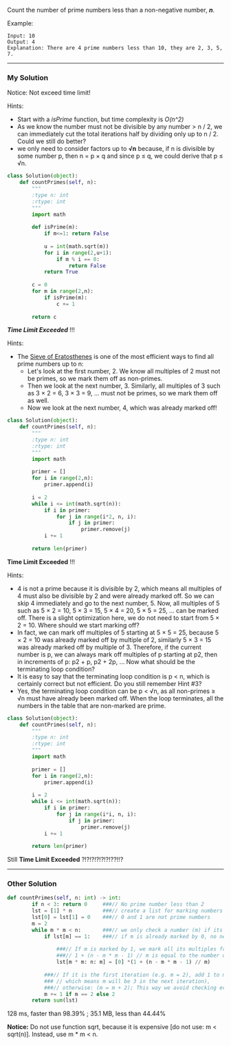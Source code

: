 Count the number of prime numbers less than a non-negative number, _**n**_.

Example:
```
Input: 10
Output: 4
Explanation: There are 4 prime numbers less than 10, they are 2, 3, 5, 7.
```

---
### My Solution
Notice: Not exceed time limit!

Hints:
- Start with a _isPrime_ function, but time complexity is _O(n^2)_
- As we know the number must not be divisible by any number > n / 2, we can immediately cut the total iterations half by dividing only up to n / 2. Could we still do better?
- we only need to consider factors up to **√n** because, if n is divisible by some number p, then n = p × q and since p ≤ q, we could derive that p ≤ √n.
```python
class Solution(object):
    def countPrimes(self, n):
        """
        :type n: int
        :rtype: int
        """
        import math
        
        def isPrime(m):
            if m<=1: return False
            
            u = int(math.sqrt(m))
            for i in range(2,u+1):
                if m % i == 0:
                    return False
            return True
        
        c = 0
        for m in range(2,n):
            if isPrime(m):
                c += 1
                
        return c
```        
***Time Limit Exceeded*** !!!
        
Hints:
- The [Sieve of Eratosthenes](https://www.codesdope.com/blog/article/prime-numbers-using-sieve-algorithm-in-python/) is one of the most efficient ways to find all prime numbers up to n: 
    -  Let's look at the first number, 2. We know all multiples of 2 must not be primes, so we mark them off as non-primes.
    - Then we look at the next number, 3. Similarly, all multiples of 3 such as 3 × 2 = 6, 3 × 3 = 9, ... must not be primes, so we mark them off as well. 
    - Now we look at the next number, 4, which was already marked off!
```python
class Solution(object):
    def countPrimes(self, n):
        """
        :type n: int
        :rtype: int
        """
        import math
        
        primer = []
        for i in range(2,n):
            primer.append(i)
        
        i = 2
        while i <= int(math.sqrt(n)):
            if i in primer:
                for j in range(i*2, n, i):
                    if j in primer:
                        primer.remove(j)
            i += 1
                
        return len(primer)
```
**Time Limit Exceeded** !!!

Hints:
- 4 is not a prime because it is divisible by 2, which means all multiples of 4 must also be divisible by 2 and were already marked off. So we can skip 4 immediately and go to the next number, 5. Now, all multiples of 5 such as 5 × 2 = 10, 5 × 3 = 15, 5 × 4 = 20, 5 × 5 = 25, ... can be marked off. There is a slight optimization here, we do not need to start from 5 × 2 = 10. Where should we start marking off?
- In fact, we can mark off multiples of 5 starting at 5 × 5 = 25, because 5 × 2 = 10 was already marked off by multiple of 2, similarly 5 × 3 = 15 was already marked off by multiple of 3. Therefore, if the current number is p, we can always mark off multiples of p starting at p2, then in increments of p: p2 + p, p2 + 2p, ... Now what should be the terminating loop condition?
- It is easy to say that the terminating loop condition is p < n, which is certainly correct but not efficient. Do you still remember Hint #3?
- Yes, the terminating loop condition can be p < √n, as all non-primes ≥ √n must have already been marked off. When the loop terminates, all the numbers in the table that are non-marked are prime.
```python
class Solution(object):
    def countPrimes(self, n):
        """
        :type n: int
        :rtype: int
        """
        import math
        
        primer = []
        for i in range(2,n):
            primer.append(i)
        
        i = 2
        while i <= int(math.sqrt(n)):
            if i in primer:
                for j in range(i*i, n, i):
                    if j in primer:
                        primer.remove(j)
            i += 1
                
        return len(primer)
```
Still **Time Limit Exceeded** ?!?!?!?!?!?!??!!?

---
### Other Solution
```python
def countPrimes(self, n: int) -> int:
        if n < 3: return 0     ###// No prime number less than 2
        lst = [1] * n          ###// create a list for marking numbers less than n
        lst[0] = lst[1] = 0    ###// 0 and 1 are not prime numbers
        m = 2
        while m * m < n:       ###// we only check a number (m) if its square is less than n
            if lst[m] == 1:    ###// if m is already marked by 0, no need to check its multiples.
			
			    ###// If m is marked by 1, we mark all its multiples from m * m to n by 0. 
			    ###// 1 + (n - m * m - 1) // m is equal to the number of multiples of m from m * m to n
                lst[m * m: n: m] = [0] *(1 + (n - m * m - 1) // m)
				
			###// If it is the first iteration (e.g. m = 2), add 1 to m (e.g. m = m + 1; 
			### // which means m will be 3 in the next iteration), 
            ###// otherwise: (m = m + 2); This way we avoid checking even numbers again.	
            m += 1 if m == 2 else 2
        return sum(lst)
```        
128 ms, faster than 98.39%  ;  35.1 MB, less than 44.44%        
        
**Notice:** Do not use function sqrt, because it is expensive [do not use: m < sqrt(n)]. Instead, use m * m < n.










